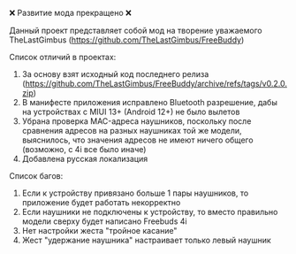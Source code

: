 ❌ Развитие мода прекращено ❌

Данный проект представляет собой мод на творение уважаемого TheLastGimbus (https://github.com/TheLastGimbus/FreeBuddy)

Список отличий в проектах:
1. За основу взят исходный код последнего релиза (https://github.com/TheLastGimbus/FreeBuddy/archive/refs/tags/v0.2.0.zip)
2. В манифесте приложения исправлено Bluetooth разрешение, дабы на устройствах с MIUI 13+ (Android 12+) не было вылетов
3. Убрана проверка MAC-адреса наушников, поскольку после сравнения адресов на разных наушниках той же модели, выяснилось, что значения адресов не имеют ничего общего (возможно, с 4i все было иначе)
4. Добавлена русская локализация

Список багов:
1. Если к устройству привязано больше 1 пары наушников, то приложение будет работать некорректно
2. Если наушники не подключены к устройству, то вместо правильно модели сверху будет написано Freebuds 4i
3. Нет настройки жеста "тройное касание"
4. Жест "удержание наушника" настраивает только левый наушник
